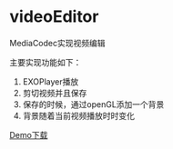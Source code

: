 # videoEditor
MediaCodec实现视频编辑

主要实现功能如下：

1. EXOPlayer播放
2. 剪切视频并且保存
3. 保存的时候，通过openGL添加一个背景
4. 背景随着当前视频播放时时变化

[Demo下载](https://github.com/TryLoveCatch/videoEditor/blob/master/app-debug.apk?raw=true)
